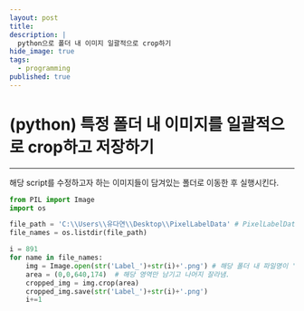 ```yaml
---
layout: post
title: 
description: |
  python으로 폴더 내 이미지 일괄적으로 crop하기
hide_image: true
tags:
  - programming
published: true
---
```


# (python) 특정 폴더 내 이미지를 일괄적으로 crop하고 저장하기
* * *
해당 script를 수정하고자 하는 이미지들이 담겨있는 폴더로 이동한 후 실행시킨다. 
```py
from PIL import Image
import os

file_path = 'C:\\Users\\유다연\\Desktop\\PixelLabelData' # PixelLabelData라는 폴더 내의 이미지를 처리
file_names = os.listdir(file_path)

i = 891
for name in file_names:
    img = Image.open(str('Label_')+str(i)+'.png') # 해당 폴더 내 파일명이 'Label_1.png'형식으로 되어 있음. 하나씩 연다.
    area = (0,0,640,174)  # 해당 영역만 남기고 나머지 잘라냄.
    cropped_img = img.crop(area)
    cropped_img.save(str('Label_')+str(i)+'.png')
    i+=1

```

